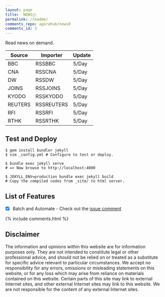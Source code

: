 ```yaml
---
layout: page
title:  NEWS⓪
permalink: /readme/
comments_repo: agorahub/news0
comments_id: 3
---
```


Read news on demand.

| Source | Importer  | Update |
| ------ | --------- | ------ |
| BBC    | RSSBBC    | 5/Day  |
| CNA    | RSSCNA    | 5/Day  |
| DW     | RSSDW     | 5/Day  |
| JOINS  | RSSJOINS  | 5/Day  |
| KYODO  | RSSKYODO  | 5/Day  |
| REUTERS| RSSREUTERS| 5/Day  |
| RFI    | RSSRFI    | 5/Day  |
| RTHK   | RSSRTHK   | 5/Day  |

## Test and Deploy

```
$ gem install bundler jekyll 
$ vim _config.yml # Configure to test or deploy.

$ bundle exec jekyll serve
# => Now browse to http://localhost:4000

$ JEKYLL_ENV=production bundle exec jekyll build
# Copy the compiled codes from _site/ to html server.
```

## List of Features

- [x] Batch and Automate - Check out the [issue comment](https://github.com/agorahub/news0/issues/1#issuecomment-597540617)

{% include comments.html %}

## Disclaimer

The information and opinions within this website are for information purposes only. They are not intended to constitute legal or other professional advice, and should not be relied on or treated as a substitute for specific advice relevant to particular circumstances. We accept no responsibility for any errors, omissions or misleading statements on this website, or for any loss which may arise from reliance on materials contained on this website. Certain parts of this site may link to external Internet sites, and other external Internet sites may link to this website. We are not responsible for the content of any external Internet sites.

